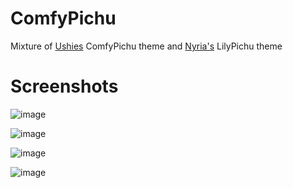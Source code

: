 # ComfyPichu
Mixture of [Ushies](https://github.com/Ushie/Comfypichu) ComfyPichu theme and [Nyria's](https://github.com/NYRI4/LilyPichu) LilyPichu theme

# Screenshots
![image](https://user-images.githubusercontent.com/91895035/146661107-13229a86-e59c-41c6-b47b-85048349ec08.png)


![image](https://user-images.githubusercontent.com/91895035/146661115-fbe4dd6e-1ea8-4885-8dde-cc3deaf9affb.png)


![image](https://user-images.githubusercontent.com/91895035/146661123-28d5d0bd-b1da-453b-b2c2-6c5227693af0.png)


![image](https://user-images.githubusercontent.com/91895035/146661132-fe36cb82-02a9-4a9d-bda0-438dbc8e8498.png)

